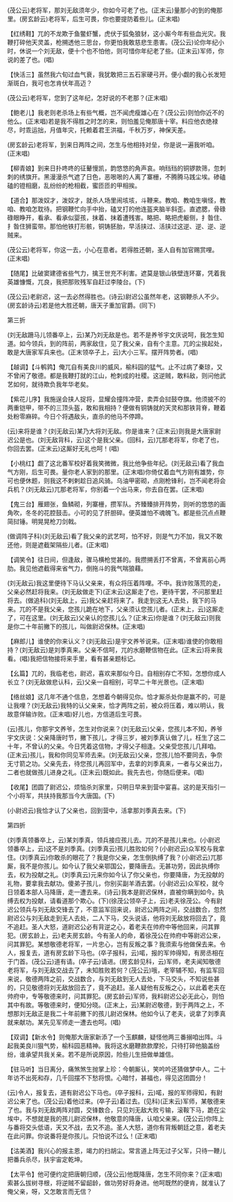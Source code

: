 <!-- { "loadSidebar": true } -->
(茂公云)老将军，那刘无敌须年少，你如今可老了也。(正末云)量那小的到的俺那里。(房玄龄云)老将军，后生可畏，你也要提防着些儿。(正末唱)

【红绣鞋】兀的不龙欺于鱼鳖虾蟹，虎伏于狐兔狼豺，这小厮今年有些血光灾。我鞭打碎他天灵盖，枪搠透他三思台，你更怕我敢慈悲生患害。(茂公云)论你年纪小时，休说一个刘无敌，便十个也不怕他，则可惜你年纪老了些。(正末云)军师，你说的差了也。(唱)

【快活三】虽然我六旬过血气衰，我犹敢把三五石家硬弓开。便小觑的我心长发短渐斑白，我可也怎肯伏年高迈？

(茂公云)老将军，您到了这年纪，怎好说的不老那？(正末唱)

【鲍老儿】我老则老杀场上有些气概，岂不闻虎瘦雄心在？(茂公云)则怕你近不的他么。(正末唱)若是我不得胜之时怎的来，则怕羞见俺那唐十宰。料应他衣绝禄尽，时乖运拙，月值年灾，托赖着君王洪福，千秋万岁，神保天差。

(房玄龄云)老将军，到来日两阵之间，怎生与他相持对垒，你是说一遍我听咱。(正末唱)

【柳青娘】到来日扑咚咚的征鼙慢凯，韵悠悠的角声哀。响珰珰的铜锣款筛，忽刺刺的绣旗开。黑漫漫杀气遮了日色，恶哏哏的人离了寨栅，不腾腾马践尘埃。碜磕磕的镫相磨，乱纷纷的枪相截，蜜匝匝的甲相挨。

【道合】那泼奴才，泼奴才，就杀人场里闹垓垓，斗鞭来。教咱、教咱生嗔怪，教咱、教咱怎耽待。把钢鞭忙向手中抬，磕叉打的他连盔夹脑半斜歪。直遮腮，骨碌碌眼睁开，看承、看承似婴孩，抹着、抹着遭残害。略把、略把虎躯侧，扌昝住、扌昝住狮蛮带。那怕他铁打形骸，铜铸胚胎，早活挟过、活挟过这逆、逆、逆、逆贼来。

(茂公云)老将军，你这一去，小心在意者。若得胜还朝，圣人自有加官赐赏哩。(正末唱)

【随尾】比破窦建德省些气力，擒王世充不利害。遮莫是银山铁壁连环寨，凭着我英雄慷慨，兀良，我把那败残军自赶过李陵台。(下)

(茂公云)老尉迟，这一去必然得胜也。(诗云)尉迟公虽然年老，这钢鞭杀人不少。(房玄龄诗云)若是他大胜还朝，唐天子重加官爵。(同下)

第三折

(刘无敌跚马儿领番卒上，云)某乃刘无敌是也。若不是养爷宇文庆说呵，我怎生知道。如今领兵，到的阵前，两家敌住，见了我父亲，自有个主意。兀的尘挨起处，敢是大唐家军兵来也。(正末领卒子上，云)大小三军。摆开阵势者。(唱)

【越调】【斗鹌鹑】俺兀自有美良川的威风，榆科园的猛气。止不过病了秦琼，又不曾闲了敬德。都是我鞭打就的江山，枪刺成的社稷。这逆贼，敢料敌，则问他武艺如何，就待欺负我年华老矣。

【紫花儿序】我施逞会挟人捉将，显耀会撞阵冲营，卖弄会挝鼓夺旗。他须披不的两重铠甲，带不的三顶头盔，敢和我相持？便做有铜铸就的天灵和那铁背脊，鞭着处粉零麻碎。今日个将遇敌头，直杀的他马不停蹄。

(云)来将是谁？(刘无敌云)某乃大将刘无敌。你是谁来？(正末云)则我是大唐家尉迟公是也。(刘无敌背科，云)这个是我父亲。(回科，云)兀那老将军，你老了也，你回去罢。(正末云)这厮好无礼也呵！(唱)

【小桃红】觑了这北番军校好着我笑微微，我比他争些年纪。(刘无敌云)看了我血气方刚，后生可畏。量你老人家到的那里。(正末唱)你倚仗着血气方刚有雄势，你可也便休题，则我这不剌剌趁日追风骑。乌油甲密砌，点刚枪锋利，岂不闻老将会兵机？(刘无敌云)兀那老将军，你别着一个出马来，你去自在罢。(正末唱)

【鬼三台】雁翅张，鱼鳞砌，列寨栅，攒军队。齐臻臻排开阵势，则听的悠悠的画角吹，冬冬的花腔鼓击。小可的见了肝胆碎。便英雄怕不魂魄飞。都是些沉点点鞭简挝锤。明晃晃枪刀剑戟。

(做调阵子科)(刘无敌云)看了我父亲的武艺呵，怕不好，则是气力不加，我又不敢还他，则是遮截架隔些儿者。(正末唱)

【调笑令】往日间，但逢敌，骤马横枪觉甚的。我攒搠丢打不曾离，不曾离前心两肋。我见他遮截得来省气力，倒拖斗的我气喘狼藉。

(刘无敌云)我这里便待下马认父亲来，有众将压着阵哩。不中。我诈败落荒的走，父亲必然赶将我来。(刘无敌做走下)(正末云)这厮走了也，更待干罢，不问那里赶将去。(做追科)(刘无敌上，云)我父亲赶将来了。我走到这无人去处，我下的马来。兀的不是我父亲，您孩儿跪在地下，父亲须认您孩儿者。(正末上，云)这厮走了，可在这里。(刘无敌云)父亲认的您孩儿么？(正末云)你是谁？(刘无敌云)则我是你二十年前撇下的孩儿，叫做尉迟保林。(正末唱)

【麻郎儿】谁使的你来认义？(刘无敌云)是宇文养爷说来。(正末唱)谁使的你敢相持？(刘无敌云)是刘季真来。父亲不信呵，兀的水磨鞭信物在此。(正末云)将来我看。(唱)我把信物接将来手里，看有甚亲题标记。

【幺篇】兀的，我临老也，尉迟，喜欢来那似今日。自相别存亡不知，怎想你成人长立？(刘无敌做悲认科，云)父亲一自相别，可早二十年光景也。(正末唱)

【络丝娘】这几年不通个信息，怎想着今朝得见你。恰才厮杀处你是赢不的，可是让我哩？(刘无敌云)我特的认父亲来，恰才两阵之前，被众将压着，难以明认，我故意佯输诈败。(正末唱)好儿也，方信道后生可畏。

(云)孩儿，你那宇文养爷，怎生对你说来？(刘无敌云)父亲，您孩儿本不知，养爷宇文庆说：父亲降唐时节，撇下孩儿，才得三岁，被刘季真认做了儿，枉生了这二十年，不曾认的父亲。今日凭着这信物，才得父子相逢。父亲受您孩儿几拜咱。(正末云)孩儿，我和你同见军师去来。(刘无敌云)父亲，您孩儿怕不要同去，争奈无寸箭之功。父亲先去，待您孩儿再回军中，去拿的刘季真来，一者与父亲出力，二者也就做孩儿进身之礼。(正末云)既如此。我先去也，你随后便来。(唱)

【收尾】团圆了尉迟公，烦恼杀刘家里，只明日早来到营中宴喜。这的是天指引一个小将军，共扶持我那当今大唐国。(下)

(小尉迟云)我恰才认了父亲也，回到营中，活拿那刘季真去来。(下)

第四折

(刘季真领番卒上，云)某刘季真，领兵接应孩儿去。兀的不是孩儿来也。(小尉迟领番卒上，云)这不是刘季真。(刘季真云)孩儿胜败如何？(小尉迟云)众军校与我拿住。(刘季真云)你敢杀的眼花了？我是你父亲，怎生倒执缚了我？(小尉迟云)兀那厮，我不是你孩儿。如今认了我父亲鄂国公，要降唐去。无甚功劳，因此执缚你去，权为投献之礼。(刘季真云)元来你如今认了你父亲也，你要降唐，为无投献的礼物，要拿我去献功。傻弟子孩儿，你别买副羊酒去罢。(小尉迟云)众军校，就今日领着本部人马降唐，走一遭去来。(诗云)我本是尉迟保林，直被你瞒到如今。执缚去权为投献，请看道那个欺心。(下)(徐茂公领卒子上，云)老夫徐茂公。今有尉迟公领兵与刘无敌交锋去了，不意监军回来说，尉迟公两阵之间，交战数合，忽然尉迟公与刘无敌走到无人去处，二人下马，交头说话，他将刘无敌放将回去了，竟不追赶。圣人大怒，道尉迟公必有背逆之心，着老夫在帅府中等他回来，问其罪犯。(房玄龄上，云)老夫房玄龄。今有圣人的命，着徐茂公在帅府中等尉迟公来，问其罪犯。某想敬德老将军，一片忠心，岂有反叛之事？我须索与他做保去来。令人，报复去，道有房玄龄下马也。(卒子报科，云)喏，报的军帅得知，有房丞相在于门首。(茂公云)道有请。(卒子云)请进。(房玄龄见科，云)军师，老夫闻知敬德老将军，与刘无敌交战去了，未知胜败若何？(茂公云)哦，老宰辅不知，有监军回来说，敬德两阵之前，交战数合，与刘无敌到无人去处，下马交头，不知说些甚的，只见敬德将刘无敌放回去了，竟不追赶。圣人疑他有反叛之心，以此着老夫在帅府中，专等敬德来时，问其罪犯。(房玄龄云)军师，我料尉迟公必无此心，则怕其中有故。等敬德来时，便知分晓。(正末上，云)某尉迟敬德，到于两阵之上，不想那刘无敌正是我二十年前撇下的孩儿尉迟保林。他如今认了老夫，说拿了刘季真就来献功。某先见军师走一遭去也呵。(唱)

【双调】【新水令】则俺那大唐家新添了一个玉麒麟，疑怪他两三番搦咱出阵。斗起我美良川狠气势，榆科园恶精神。我将这水磨鞭款款摩抡，只待打碎他脑盖纷纷，谁承望共我关亲。若不是所说原因，险些儿生扭做单雄信。

【驻马听】当日离分，痛煞煞生抛掌上珍：今朝厮认，笑吟吟还猜做梦中人。二十年访不出死和存，几千回摆不下愁将恨。心暗忖，甚福也，得见这团圆分！

(云)令人，报复去，道有尉迟公下马也。(卒子报科，云)喏，报的军师得知，有尉迟公来了也。(茂公云)着他过来。(卒子云)着过去。(见科)(正末云)军师，某敬德来了也。我与刘无敌两阵对圆，交锋数合，只见刘无敌大败亏输，滚鞍下马，跪在尘埃中，不想就是我的孩儿尉迟保林，他敬意的降唐，认咱父亲来。(茂公云)你阵上与番将交头低语，天又不战，去又不追。圣人大怒，道你有背叛朝廷之意，着老夫在此问罪。你说番将是你孩儿。只怕说不过么！(正末唱)

【沽美酒】我兴心的报主恩，竭力的扫胡尘。常言道上阵无过子父军，只待一鞭儿把番兵杀尽，扶宇宙定乾坤。

【太平令】他可便约定把唐朝归顺，(茂公云)他既降唐，怎生不同你来？(正末唱)索甚么拔树寻根，将逆贼不留龆龄，做功劳好将身进。他呵既然的便肯，就准认了俺父亲，呀，又怎敢言而无信？

